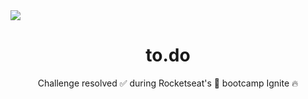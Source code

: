 <img src="https://i.imgur.com/pJKp42Y.png" />

<h1 align="center">to.do</h1>

<p align="center">Challenge resolved ✅ during Rocketseat's 🚀 bootcamp Ignite 🔥 </p>

